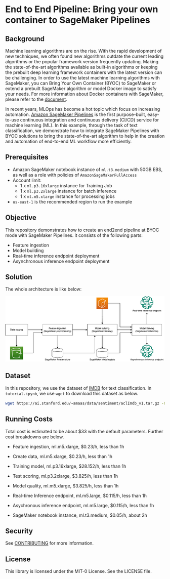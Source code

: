 # End to End Pipeline: Bring your own container to SageMaker Pipelines

## Background
Machine learning algorithms are on the rise. With the rapid development of new techniques, we often found new algorithms outdate the current leading algorithms or the popular framework version frequently updating. Making the state-of-the-art algorithms available as built-in algorithms or keeping the prebuilt deep learning framework containers with the latest version can be challenging. In order to use the latest machine learning algorithms with SageMaker, you can Bring Your Own Container (BYOC) to SageMaker or extend a prebuilt SageMaker algorithm or model Docker image to satisfy your needs. For more information about Docker containers with SageMaker, please refer to the [document](https://docs.aws.amazon.com/sagemaker/latest/dg/docker-containers.html). 

In recent years, MLOps has become a hot topic which focus on increasing automation. [Amazon SageMaker Pipelines](https://aws.amazon.com/sagemaker/pipelines/) is the first purpose-built, easy-to-use continuous integration and continuous delivery (CI/CD) service for machine learning (ML). In this example, through the task of text classification, we demonstrate how to integrate SageMaker Pipelines with BYOC solutions to bring the state-of-the-art algorithm to help in the creation and automation of end-to-end ML workflow more efficiently.

## Prerequisites
- Amazon SageMaker notebook instance of `ml.t3.medium` with 50GB EBS, as well as a role with policies of `AmazonSageMakerFullAccess`
- Account limit:
    - 1 x `ml.p3.16xlarge` instance for Training Job
    - 1 x `ml.p3.2xlarge` instance for batch inference
    - 1 x `ml.m5.xlarge` instance for processing jobs
- `us-east-1` is the recommended region to run the example

## Objective
This repository demonstrates how to create an end2end pipeline at BYOC mode with SageMaker Pipelines. it consists of the following parts:
- Feature ingestion
- Model building
- Real-time inference endpoint deployment
- Asynchronous inference endpoint deployment

## Solution
The whole architecture is like below:
<div align="center"><img width="800" src="images/byoc_mlops_nb.png"></img></div>

## Dataset
In this repository, we use the dataset of [IMDB](https://ai.stanford.edu/~amaas/data/sentiment/) for text classification. In `tutorial.ipynb`, we use `wget` to download this dataset as below.
```bash
wget https://ai.stanford.edu/~amaas/data/sentiment/aclImdb_v1.tar.gz -O aclImdb_v1.tar.gz
```



## Running Costs

Total cost is estimated to be about $33 with the default parameters. Further cost breakdowns are below.

- Feature ingestion, ml.m5.xlarge, $0.23/h, less than 1h

- Create data, ml.m5.xlarge, $0.23/h, less than 1h

- Training model, ml.p3.16xlarge, $28.152/h, less than 1h

- Test scoring, ml.p3.2xlarge, $3.825/h, less than 1h

- Model quality, ml.m5.xlarge, $3.825/h, less than 1h

- Real-time Inference endpoint, ml.m5.large, $0.115/h, less than 1h
- Asychronous inference endpoint, ml.m5.large, $0.115/h, less than 1h
- SageMaker notebook instance, ml.t3.medium, $0.05/h, about 2h





## Security

See [CONTRIBUTING](CONTRIBUTING.md#security-issue-notifications) for more information.

## License

This library is licensed under the MIT-0 License. See the LICENSE file.
